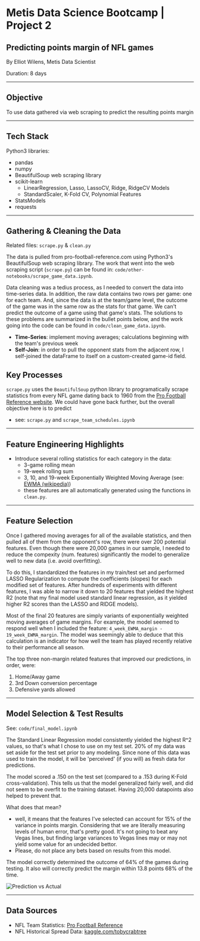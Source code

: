# Metis Data Science Bootcamp | Project 2

## Predicting points margin of NFL games

By Elliot Wilens, Metis Data Scientist

Duration: 8 days 

---
## Objective

To use data gathered via web scraping to predict the resulting points margin 

---
## Tech Stack

Python3 libraries:
- pandas
- numpy
- BeautifulSoup web scraping library
- scikit-learn
  - LinearRegression, Lasso, LassoCV, Ridge, RidgeCV Models
  - StandardScaler, K-Fold CV, Polynomial Features
- StatsModels
- requests

---
## Gathering & Cleaning the Data

Related files: `scrape.py` & `clean.py`

The data is pulled from pro-football-reference.com using Python3's BeautifulSoup web scraping library. The work that went into the web scraping script (`scrape.py`) can be found in: `code/other-notebooks/scrape_game_data.ipynb`.

Data cleaning was a tedius process, as I needed to convert the data into time-series data. In addition, the raw data contains two rows per game: one for each team. And, since the data is at the team/game level, the outcome of the game was in the same row as the stats for that game. We can't predict the outcome of a game using that game's stats. The solutions to these problems are summarized in the bullet points below, and the work going into the code can be found in `code/clean_game_data.ipynb`.

- **Time-Series**: implement moving averages; calculations beginning with the team's previous week
- **Self-Join**: in order to pull the opponent stats from the adjacent row, I self-joined the dataFrame to itself on a custom-created game-id field. 

## Key Processes

`scrape.py` uses the `BeautifulSoup` python library to programatically scrape statistics from every NFL game dating back to 1960 from the [Pro Football Reference website](pro-football-reference.com). We could have gone back further, but the overall objective here is to predict	
  * see: `scrape.py` and `scrape_team_schedules.ipynb`

---
## Feature Engineering Highlights

* Introduce several rolling statistics for each category in the data:
  * 3-game rolling mean 
  * 19-week rolling sum 
  * 3, 10, and 19-week Exponentially Weighted Moving Average (see: [EWMA (wikipedia)](https://en.wikipedia.org/wiki/Moving_average#Exponential%20moving%20average))
  * these features are all automatically generated using the functions in `clean.py`. 

---
## Feature Selection

Once I gathered moving averages for all of the available statistics, and then pulled all of them from the opponent's row, there were over 200 potential features. Even though there were 20,000 games in our sample, I needed to reduce the compexity (num. features) significantly the model to generalize well to new data (i.e. avoid overfitting).

To do this, I standardized the features in my train/test set and performed LASSO Regularization to compute the coefficients (slopes) for each modified set of features. After hundreds of experiments with different features, I was able to narrow it down to 20 features that yielded the highest R2 (note that my final model used standard linear regression, as it yielded higher R2 scores than the LASSO and RIDGE models).

Most of the final 20 features are simply variants of exponentially weighted moving averages of game margins. For example, the model seemed to respond well when I included the feature: `4_week_EWMA_margin - 19_week_EWMA_margin`. The model was seemingly able to deduce that this calculation is an indicator for how well the team has played recently relative to their performance all season.

The top three non-margin related features that improved our predictions, in order, were:

1. Home/Away game
2. 3rd Down conversion percentage
3. Defensive yards allowed

---
## Model Selection & Test Results

See: `code/final_model.ipynb`

The Standard Linear Regression model consistently yielded the highest R^2 values, so that's what I chose to use on my test set. 20% of my data was set aside for the test set prior to any modeling. Since none of this data was used to train the model, it will be 'perceived' (if you will) as fresh data for predictions.  

The model scored a .150 on the test set (compared to a .153 during K-Fold cross-validation). This tells us that the model generalized fairly well, and did not seem to be overfit to the training dataset. Having 20,000 datapoints also helped to prevent that.

What does that mean?

- well, it means that the features I've selected can account for 15% of the variance in points margin. Considering that we are literally measuring levels of human error, that's pretty good. It's not going to beat any Vegas lines, but finding large variances to Vegas lines may or may not yield some value for an undecided bettor.
- Please, do not place any bets based on results from this model.

The model correctly determined the outcome of 64% of the games during testing. It also will correctly predict the margin within 13.8 points 68% of the time.

![Prediction vs Actual](https://github.com/edubu2/metis-project2/blob/main/code/figures/pred_vs_actual.pnghttps://github.com/edubu2/metis-project2/blob/main/code/figures/pred_vs_actual.png)

---
## Data Sources

- NFL Team Statistics: [Pro Football Reference](pro-football-reference.com)
- NFL Historical Spread Data: [kaggle.com/tobycrabtree](https://www.kaggle.com/tobycrabtree/nfl-scores-and-betting-data)
